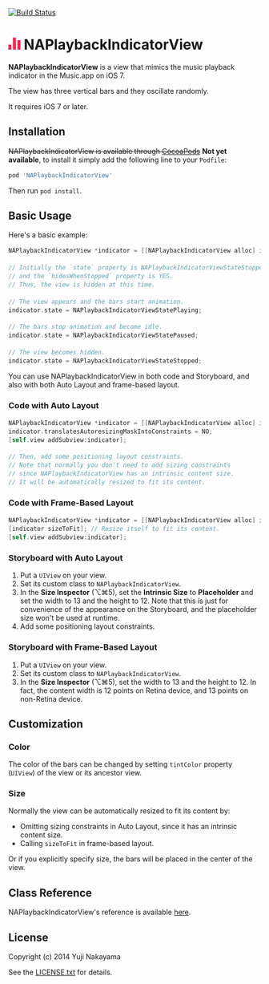 [![Build Status](https://travis-ci.org/yujinakayama/NAPlaybackIndicatorView.png?branch=master)](https://travis-ci.org/yujinakayama/NAPlaybackIndicatorView)

# ![Icon](Documentation/icon.png) NAPlaybackIndicatorView

**NAPlaybackIndicatorView** is a view that mimics the music playback indicator in the Music.app on iOS 7.

The view has three vertical bars and they oscillate randomly.

It requires iOS 7 or later.

## Installation

~~NAPlaybackIndicatorView is available through [CocoaPods](http://cocoapods.org)~~ **Not yet available**,
to install it simply add the following line to your `Podfile`:

```ruby
pod 'NAPlaybackIndicatorView'
```

Then run `pod install`.

## Basic Usage

Here's a basic example:

```objective-c
NAPlaybackIndicatorView *indicator = [[NAPlaybackIndicatorView alloc] initWithFrame:frame];

// Initially the `state` property is NAPlaybackIndicatorViewStateStopped
// and the `hidesWhenStopped` property is YES.
// Thus, the view is hidden at this time.

// The view appears and the bars start animation.
indicator.state = NAPlaybackIndicatorViewStatePlaying;

// The bars stop animation and become idle.
indicator.state = NAPlaybackIndicatorViewStatePaused;

// The view becomes hidden.
indicator.state = NAPlaybackIndicatorViewStateStopped;
```

You can use NAPlaybackIndicatorView in both code and Storyboard, and also with both Auto Layout and frame-based layout.

### Code with Auto Layout

```objective-c
NAPlaybackIndicatorView *indicator = [[NAPlaybackIndicatorView alloc] initWithFrame:CGRectZero];
indicator.translatesAutoresizingMaskIntoConstraints = NO;
[self.view addSubview:indicator];

// Then, add some positioning layout constraints.
// Note that normally you don't need to add sizing constraints
// since NAPlaybackIndicatorView has an intrinsic content size.
// It will be automatically resized to fit its content.
```

### Code with Frame-Based Layout

```objective-c
NAPlaybackIndicatorView *indicator = [[NAPlaybackIndicatorView alloc] initWithFrame:CGRectZero];
[indicator sizeToFit]; // Resize itself to fit its content.
[self.view addSubview:indicator];
```

### Storyboard with Auto Layout

1. Put a `UIView` on your view.
2. Set its custom class to `NAPlaybackIndicatorView`.
3. In the **Size Inspector** (⌥⌘5), set the **Intrinsic Size** to **Placeholder** and set the width to 13 and the height to 12. Note that this is just for convenience of the appearance on the Storyboard, and the placeholder size won't be used at runtime.
4. Add some positioning layout constraints.

### Storyboard with Frame-Based Layout

1. Put a `UIView` on your view.
2. Set its custom class to `NAPlaybackIndicatorView`.
3. In the **Size Inspector** (⌥⌘5), set the width to 13 and the height to 12. In fact, the content width is 12 points on Retina device, and 13 points on non-Retina device.

## Customization

### Color

The color of the bars can be changed by setting `tintColor` property (`UIView`) of the view or its ancestor view.

### Size

Normally the view can be automatically resized to fit its content by:

* Omitting sizing constraints in Auto Layout, since it has an intrinsic content size.
* Calling `sizeToFit` in frame-based layout.

Or if you explicitly specify size, the bars will be placed in the center of the view.

## Class Reference

NAPlaybackIndicatorView's reference is available [here](http://yujinakayama.me/NAPlaybackIndicatorView/).

## License

Copyright (c) 2014 Yuji Nakayama

See the [LICENSE.txt](LICENSE.txt) for details.
